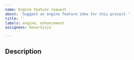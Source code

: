 ```yaml
---
name: Engine feature request
about: 'Suggest an engine feature idea for this project '
title: ''
labels: engine, enhancement
assignees: Renardjojo

---
```


## Description
